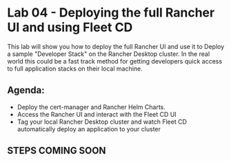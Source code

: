 # Lab 04 - Deploying the full Rancher UI and using Fleet CD

This lab will show you how to deploy the full Rancher UI and use it to Deploy a sample "Developer Stack" on the Rancher Desktop cluster. In the real world this could be a fast track method for getting developers quick access to full application stacks on their local machine.

## Agenda:

- Deploy the cert-manager and Rancher Helm Charts.
- Access the Rancher UI and interact with the Fleet CD UI
- Tag your local Rancher Desktop cluster and watch Fleet CD automatically deploy an application to your cluster

## STEPS COMING SOON
